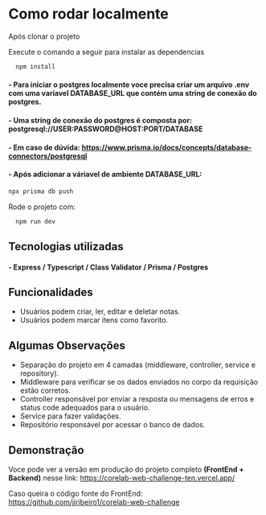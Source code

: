 # Como rodar localmente
Após clonar o projeto

Execute o comando a seguir para instalar as dependencias
```bash
  npm install
```

#### - Para iniciar o postgres localmente voce precisa criar um arquivo .env com uma variavel **DATABASE_URL** que contém uma string de conexão do postgres.

#### - Uma string de conexão do postgres é composta por: **postgresql://USER:PASSWORD@HOST:PORT/DATABASE**

#### - Em caso de dúvida: https://www.prisma.io/docs/concepts/database-connectors/postgresql

#### - Após adicionar a váriavel de ambiente DATABASE_URL:

```bash
npx prisma db push
```

Rode o projeto com:
```bash
  npm run dev
```
## Tecnologias utilizadas

#### - Express / Typescript / Class Validator / Prisma / Postgres


## Funcionalidades

- Usuários podem criar, ler, editar e deletar notas.
- Usuários podem marcar itens como favorito.



## Algumas Observações

- Separação do projeto em 4 camadas (middleware, controller, service e repository).
- Middleware para verificar se os dados enviados no corpo da requisição estão corretos.
- Controller responsável por enviar a resposta ou mensagens de erros e status code adequados para o usuário.
- Service para fazer validações.
- Repositório responsável por acessar o banco de dados.
## Demonstração

Voce pode ver a versão em produção do projeto completo
**(FrontEnd + Backend)** nesse link:
https://corelab-web-challenge-ten.vercel.app/


Caso queira o código fonte do FrontEnd: https://github.com/jjribeiro1/corelab-web-challenge

